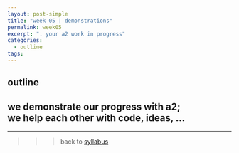 ```yaml
---
layout: post-simple
title: "week 05 | demonstrations"
permalink: week05
excerpt: ". your a2 work in progress"
categories:
  - outline
tags:
---
```


## outline

we demonstrate our progress with a2;    
we help each other with code, ideas, ...
---
---

>>> back to [syllabus](../aru2018#syllabus)
